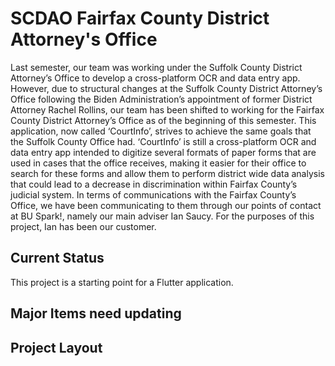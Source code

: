 # SCDAO Fairfax County District Attorney's Office

Last semester, our team was working under the Suffolk County District Attorney’s Office to 
develop a cross-platform OCR and data entry app. However, due to structural changes at the Suffolk County District Attorney’s Office following the Biden Administration’s appointment of former District Attorney Rachel Rollins, our team has been shifted to working for the Fairfax County District Attorney’s Office as of the beginning of this semester. This application, now called ‘CourtInfo’, strives to achieve the same goals that the Suffolk County Office had. ‘CourtInfo’ is still a cross-platform OCR and data entry app intended to digitize several formats of paper forms that are used in cases that the office receives, making it easier for their office to search for these forms and allow them to perform district wide data analysis that could lead to a decrease in discrimination within Fairfax County’s judicial system. In terms of communications with the Fairfax County’s Office, we have been communicating to them through our points of contact at BU Spark!, namely our main adviser Ian Saucy. For the purposes of this project, Ian has been our customer.

## Current Status

This project is a starting point for a Flutter application.

## Major Items need updating


## Project Layout
